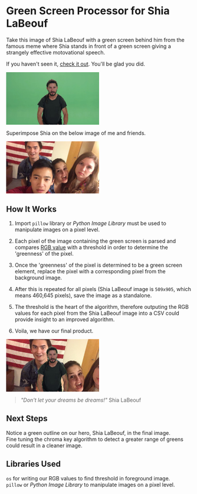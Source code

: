 # Green Screen Processor for Shia LaBeouf

Take this image of Shia LaBeouf with a green screen behind him from the famous meme where Shia stands in front of a green screen giving a strangely effective motovational speech.  

If you haven't seen it, [check it out][shia].  You'll be glad you did.  

<img alt='Shia LaBeouf' width='50%' height='50%' align='center' src='lib/09-Sep-18_00-52-96.png'>

Superimpose Shia on the below image of me and friends.  

<img alt='For Good' width='50%' height='50%' align='center' src='lib/transpose_horizontal.png'>

## How It Works
1) Import `pillow` library or _Python Image Library_ must be used to manipulate images on a pixel level.

2) Each pixel of the image containing the green screen is parsed and compares [RGB value][rgb] with a threshold in order to determine the 'greenness' of the pixel.  

3) Once the 'greenness' of the pixel is determined to be a green screen element, replace the pixel with a corresponding pixel from the background image.  

4) After this is repeated for all pixels (Shia LaBeouf image is `509x905`, which means 460,645 pixels), save the image as a standalone. 

5) The threshold is the heart of the algorithm, therefore outputing the RGB values for each pixel from the Shia LaBeouf image into a CSV could provide insight to an improved algorithm.   

6) Voila, we have our final product.  
<img alt='Shia LaBeouf' width='50%' height='50%' align='center' src='lib/09-Sep-18_00-57-35.png'>

> *"Don't let your dreams be dreams!"*
> Shia LaBeouf


## Next Steps
Notice a green outline on our hero, Shia LaBeouf, in the final image.  
Fine tuning the chroma key algorithm to detect a greater range of greens could result in a cleaner image.  

## Libraries Used
`os` for writing our RGB values to find threshold in foreground image.  
`pillow` or _Python Image Library_ to manipulate images on a pixel level.  


[shia]: https://www.youtube.com/watch?v=ZXsQAXx_ao0
[rgb]: https://www.w3schools.com/colors/colors_rgb.asp
